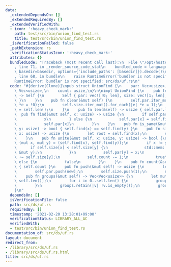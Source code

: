```yaml
---
data:
  _extendedDependsOn: []
  _extendedRequiredBy: []
  _extendedVerifiedWith:
  - icon: ':heavy_check_mark:'
    path: test/src/bin/union_find_test.rs
    title: test/src/bin/union_find_test.rs
  _isVerificationFailed: false
  _pathExtension: rs
  _verificationStatusIcon: ':heavy_check_mark:'
  attributes: {}
  bundledCode: "Traceback (most recent call last):\n  File \"/opt/hostedtoolcache/Python/3.9.2/x64/lib/python3.9/site-packages/onlinejudge_verify/documentation/build.py\"\
    , line 71, in _render_source_code_stat\n    bundled_code = language.bundle(stat.path,\
    \ basedir=basedir, options={'include_paths': [basedir]}).decode()\n  File \"/opt/hostedtoolcache/Python/3.9.2/x64/lib/python3.9/site-packages/onlinejudge_verify/languages/user_defined.py\"\
    , line 68, in bundle\n    raise RuntimeError('bundler is not specified: {}'.format(path.as_posix()))\n\
    RuntimeError: bundler is not specified: src/ds/uf.rs\n"
  code: "#[derive(Clone)]\npub struct UnionFind {\n    par: Vec<usize>,\n    size:\
    \ Vec<usize>,\n    count: usize,\n}\n\nimpl UnionFind {\n    pub fn new(len: usize)\
    \ -> Self {\n        Self { par: vec![!0; len], size: vec![1; len], count: len\
    \ }\n    }\n    pub fn clear(&mut self) {\n        self.par.iter_mut().for_each(|e|\
    \ *e = !0);\n        self.size.iter_mut().for_each(|e| *e = 1);\n        self.count\
    \ = self.len();\n    }\n    pub fn len(&self) -> usize { self.par.len() }\n  \
    \  pub fn find(&mut self, x: usize) -> usize {\n        if self.par[x] == !0 {\n\
    \            x\n        } else {\n            self.par[x] = self.find(self.par[x]);\n\
    \            self.par[x]\n        }\n    }\n    pub fn is_same(&mut self, x: usize,\
    \ y: usize) -> bool { self.find(x) == self.find(y) }\n    pub fn size(&mut self,\
    \ x: usize) -> usize {\n        let root = self.find(x);\n        self.size[root]\n\
    \    }\n    pub fn unite(&mut self, x: usize, y: usize) -> bool {\n        let\
    \ (mut x, mut y) = (self.find(x), self.find(y));\n        if x != y {\n      \
    \      if self.size[x] < self.size[y] {\n                std::mem::swap(&mut x,\
    \ &mut y);\n            }\n            self.par[y] = x;\n            self.size[x]\
    \ += self.size[y];\n            self.count -= 1;\n            true\n        }\
    \ else {\n            false\n        }\n    }\n    pub fn count(&self) -> usize\
    \ { self.count }\n    pub fn push(&mut self) -> usize {\n        let new = self.len();\n\
    \        self.par.push(new);\n        self.size.push(1);\n        new\n    }\n\
    \    pub fn groups(&mut self) -> Vec<Vec<usize>> {\n        let mut groups = vec![Vec::new();\
    \ self.len()];\n        for i in 0..self.len() {\n            groups[self.find(i)].push(i);\n\
    \        }\n        groups.retain(|v| !v.is_empty());\n        groups\n    }\n\
    }\n"
  dependsOn: []
  isVerificationFile: false
  path: src/ds/uf.rs
  requiredBy: []
  timestamp: '2021-02-20 13:28:01+09:00'
  verificationStatus: LIBRARY_ALL_AC
  verifiedWith:
  - test/src/bin/union_find_test.rs
documentation_of: src/ds/uf.rs
layout: document
redirect_from:
- /library/src/ds/uf.rs
- /library/src/ds/uf.rs.html
title: src/ds/uf.rs
---
```

